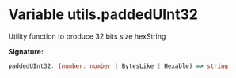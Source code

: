 
# Variable utils.paddedUInt32

Utility function to produce 32 bits size hexString

<b>Signature:</b>

```typescript
paddedUInt32: (number: number | BytesLike | Hexable) => string
```
